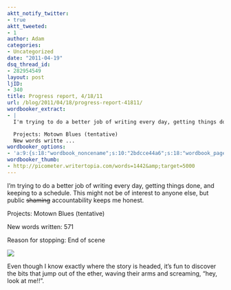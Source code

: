 ```yaml
---
aktt_notify_twitter:
- true
aktt_tweeted:
- 1
author: Adam
categories:
- Uncategorized
date: "2011-04-19"
dsq_thread_id:
- 282954549
layout: post
ljID:
- 340
title: Progress report, 4/18/11
url: /blog/2011/04/18/progress-report-41811/
wordbooker_extract:
- |
  I'm trying to do a better job of writing every day, getting things done, and keeping to a schedule. This might not be of interest to anyone else, but public shaming accountability keeps me honest.

  Projects: Motown Blues (tentative)
  New words writte ...
wordbooker_options:
- 'a:9:{s:18:"wordbook_noncename";s:10:"2bdcce44a6";s:18:"wordbook_page_post";s:4:"-100";s:18:"wordbook_orandpage";s:1:"2";s:23:"wordbook_default_author";s:1:"1";s:23:"wordbook_extract_length";s:3:"256";s:19:"wordbook_actionlink";s:3:"300";s:26:"wordbooker_publish_default";s:2:"on";s:18:"wordbook_attribute";s:30:"Wrote a new post on their blog";s:29:"wordbooker_status_update_text";s:35:": New blog post :  %title% - %link%";}'
wordbooker_thumb:
- http://picometer.writertopia.com/words=1442&amp;target=5000
---
```

I&#8217;m trying to do a better job of writing every day, getting things done, and keeping to a schedule. This might not be of interest to anyone else, but public <span style="text-decoration: line-through;">shaming</span> accountability keeps me honest.

Projects: Motown Blues (tentative)

New words written: 571

Reason for stopping: End of scene

![](1)

Even though I know exactly where the story is headed, it&#8217;s fun to discover the bits that jump out of the ether, waving their arms and screaming, &#8220;hey, look at me!!&#8221;.

 [1]: http://picometer.writertopia.com/words=1442&target=5000
